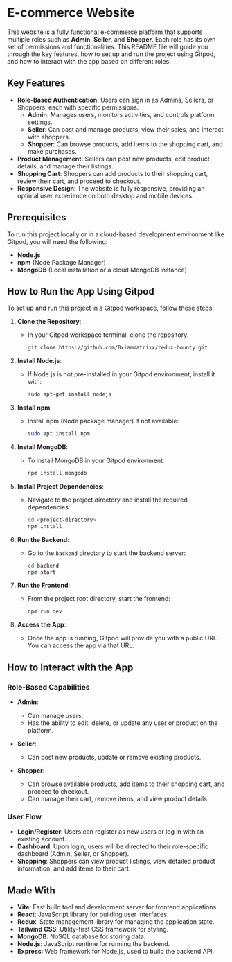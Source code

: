 # E-commerce Website

This website is a fully functional e-commerce platform that supports multiple roles such as **Admin**, **Seller**, and **Shopper**. Each role has its own set of permissions and functionalities. This README file will guide you through the key features, how to set up and run the project using Gitpod, and how to interact with the app based on different roles.

## Key Features

- **Role-Based Authentication**: Users can sign in as Admins, Sellers, or Shoppers, each with specific permissions.
  - **Admin**: Manages users, monitors activities, and controls platform settings.
  - **Seller**: Can post and manage products, view their sales, and interact with shoppers.
  - **Shopper**: Can browse products, add items to the shopping cart, and make purchases.
- **Product Management**: Sellers can post new products, edit product details, and manage their listings.
- **Shopping Cart**: Shoppers can add products to their shopping cart, review their cart, and proceed to checkout.
- **Responsive Design**: The website is fully responsive, providing an optimal user experience on both desktop and mobile devices.

## Prerequisites

To run this project locally or in a cloud-based development environment like Gitpod, you will need the following:

- **Node.js**
- **npm** (Node Package Manager)
- **MongoDB** (Local installation or a cloud MongoDB instance)

## How to Run the App Using Gitpod

To set up and run this project in a Gitpod workspace, follow these steps:

1. **Clone the Repository**:
   - In your Gitpod workspace terminal, clone the repository:
     ```bash
     git clone https://github.com/0xiammatrixx/redux-bounty.git
     ```

2. **Install Node.js**:
   - If Node.js is not pre-installed in your Gitpod environment, install it with:
     ```bash
     sudo apt-get install nodejs
     ```

3. **Install npm**:
   - Install npm (Node package manager) if not available:
     ```bash
     sudo apt install npm
     ```

4. **Install MongoDB**:
   - To install MongoDB in your Gitpod environment:
     ```bash
     npm install mongodb
     ```

5. **Install Project Dependencies**:
   - Navigate to the project directory and install the required dependencies:
     ```bash
     cd <project-directory>
     npm install
     ```

6. **Run the Backend**:
   - Go to the `backend` directory to start the backend server:
     ```bash
     cd backend
     npm start
     ```

7. **Run the Frontend**:
   - From the project root directory, start the frontend:
     ```bash
     npm run dev
     ```

8. **Access the App**:
   - Once the app is running, Gitpod will provide you with a public URL. You can access the app via that URL.

## How to Interact with the App

### Role-Based Capabilities

- **Admin**:
  - Can manage users,
  - Has the ability to edit, delete, or update any user or product on the platform.
  
- **Seller**:
  - Can post new products, update or remove existing products.

- **Shopper**:
  - Can browse available products, add items to their shopping cart, and proceed to checkout.
  - Can manage their cart, remove items, and view product details.

### User Flow
- **Login/Register**: Users can register as new users or log in with an existing account.
- **Dashboard**: Upon login, users will be directed to their role-specific dashboard (Admin, Seller, or Shopper).
- **Shopping**: Shoppers can view product listings, view detailed product information, and add items to their cart.

## Made With

- **Vite**: Fast build tool and development server for frontend applications.
- **React**: JavaScript library for building user interfaces.
- **Redux**: State management library for managing the application state.
- **Tailwind CSS**: Utility-first CSS framework for styling.
- **MongoDB**: NoSQL database for storing data.
- **Node.js**: JavaScript runtime for running the backend.
- **Express**: Web framework for Node.js, used to build the backend API.


